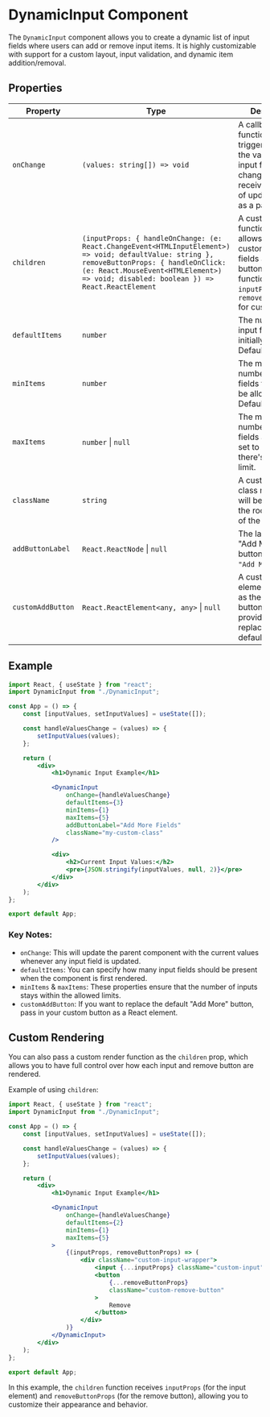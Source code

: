 # DynamicInput Component

The `DynamicInput` component allows you to create a dynamic list of input fields where users can add or remove input items. It is highly customizable with support for a custom layout, input validation, and dynamic item addition/removal.

## Properties

| Property          | Type                                                                                                                                                                                                                                  | Description                                                                                                                                                            |
| ----------------- | ------------------------------------------------------------------------------------------------------------------------------------------------------------------------------------------------------------------------------------- | ---------------------------------------------------------------------------------------------------------------------------------------------------------------------- |
| `onChange`        | `(values: string[]) => void`                                                                                                                                                                                                          | A callback function that is triggered when the values in the input fields change. It receives an array of updated values as a parameter.                               |
| `children`        | `(inputProps: { handleOnChange: (e: React.ChangeEvent<HTMLInputElement>) => void; defaultValue: string }, removeButtonProps: { handleOnClick: (e: React.MouseEvent<HTMLElement>) => void; disabled: boolean }) => React.ReactElement` | A custom render function that allows you to pass custom input fields and remove buttons. The function receives `inputProps` and `removeButtonProps` for customization. |
| `defaultItems`    | `number`                                                                                                                                                                                                                              | The number of input fields to be initially displayed. Default is 2.                                                                                                    |
| `minItems`        | `number`                                                                                                                                                                                                                              | The minimum number of input fields that should be allowed. Default is 0.                                                                                               |
| `maxItems`        | `number` \| `null`                                                                                                                                                                                                                    | The maximum number of input fields allowed. If set to `null`, there's no upper limit.                                                                                  |
| `className`       | `string`                                                                                                                                                                                                                              | A custom CSS class name that will be applied to the root element of the component.                                                                                     |
| `addButtonLabel`  | `React.ReactNode` \| `null`                                                                                                                                                                                                           | The label for the "Add More" button. Default is `"Add More"`.                                                                                                          |
| `customAddButton` | `React.ReactElement<any, any>` \| `null`                                                                                                                                                                                              | A custom React element to render as the "Add More" button. If provided, this will replace the default button.                                                          |

## Example

```jsx
import React, { useState } from "react";
import DynamicInput from "./DynamicInput";

const App = () => {
    const [inputValues, setInputValues] = useState([]);

    const handleValuesChange = (values) => {
        setInputValues(values);
    };

    return (
        <div>
            <h1>Dynamic Input Example</h1>

            <DynamicInput
                onChange={handleValuesChange}
                defaultItems={3}
                minItems={1}
                maxItems={5}
                addButtonLabel="Add More Fields"
                className="my-custom-class"
            />

            <div>
                <h2>Current Input Values:</h2>
                <pre>{JSON.stringify(inputValues, null, 2)}</pre>
            </div>
        </div>
    );
};

export default App;
```

### Key Notes:

-   `onChange`: This will update the parent component with the current values whenever any input field is updated.
-   `defaultItems`: You can specify how many input fields should be present when the component is first rendered.
-   `minItems` & `maxItems`: These properties ensure that the number of inputs stays within the allowed limits.
-   `customAddButton`: If you want to replace the default "Add More" button, pass in your custom button as a React element.

## Custom Rendering

You can also pass a custom render function as the `children` prop, which allows you to have full control over how each input and remove button are rendered.

Example of using `children`:

```jsx
import React, { useState } from "react";
import DynamicInput from "./DynamicInput";

const App = () => {
    const [inputValues, setInputValues] = useState([]);

    const handleValuesChange = (values) => {
        setInputValues(values);
    };

    return (
        <div>
            <h1>Dynamic Input Example</h1>

            <DynamicInput
                onChange={handleValuesChange}
                defaultItems={2}
                minItems={1}
                maxItems={5}
            >
                {(inputProps, removeButtonProps) => (
                    <div className="custom-input-wrapper">
                        <input {...inputProps} className="custom-input" />
                        <button
                            {...removeButtonProps}
                            className="custom-remove-button"
                        >
                            Remove
                        </button>
                    </div>
                )}
            </DynamicInput>
        </div>
    );
};

export default App;
```

In this example, the `children` function receives `inputProps` (for the input element) and `removeButtonProps` (for the remove button), allowing you to customize their appearance and behavior.
